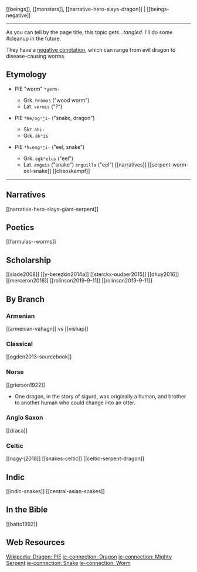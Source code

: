 [[beings]], [[monsters]], [[narrative-hero-slays-dragon]] | [[beings-negative]]

---

As you can tell by the page title, this topic gets...*tangled*. I'll do some #cleanup  in the future.

They have a [negative conotation](beings-negative.md), which can range from evil dragon to disease-causing worms.

## Etymology

- PIE "worm" `*u̯erm-`
	- Grk. `hrómos` ("wood worm")
	- Lat. `vermis` ("?")
	
- PIE `*He/ogᵘ̯ʰi-` ("snake, dragon")
	- Skr. `áhi-`
	- Grk. `ékʰis`

- PIE `*h₂engᵘ̯ʰi-` ("eel, snake")
	- Grk. `égkʰelus` ("eel")
	- Lat. `anguis` ("snake") `anguilla` ("eel")
[[narratives]]
[[serpent-worm-eel-snake]]
[[chaoskampf]]

---

## Narratives
[[narrative-hero-slays-giant-serpent]]

## Poetics
[[formulas--worms]]

## Scholarship
[[slade2008]]
[[y-berezkin2014a]]
[[sterckx-oudaer2015]]
[[dhuy2016]]
[[merceron2018]]
[[rolinson2019-9-11]]
[[rolinson2019-9-11]]

## By Branch
### Armenian
[[armenian-vahagn]] vs [[vishap]]

### Classical
[[ogden2013-sourcebook]]

### Norse
[[grierson1922]]
- One dragon, in the story of sigurd, was originally a human, and brother to another human who could change into an otter.

### Anglo Saxon
[[draca]]

### Celtic
[[nagy-j2018]]
[[snakes-celtic]]
[[celtic-serpent-dragon]]

## Indic
[[indic-snakes]]
[[central-asian-snakes]]

## In the Bible
[[batto1992]]


## Web Resources
[Wikipedia: Dragon: PIE](https://en.wikipedia.org/wiki/Dragon#Proto-Indo-European)
[ie-connection: Dragon](https://www.indo-european-connection.com/religion/creatures/dragon)
[ie-connection: Mighty Serpent](https://www.indo-european-connection.com/religion/creatures/mighty-serpent)
[ie-connection: Snake](https://www.indo-european-connection.com/words/snake)
[ie-connection: Worm](https://www.indo-european-connection.com/words/worm)